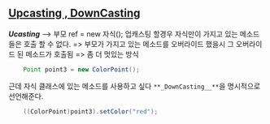 ## [Upcasting , DownCasting](https://github.com/OJUDAM/java-study-maven/tree/master/chapter03/src/main/java/com/bit2020/paint)

___Ucasting___ --> 부모 ref = new 자식();
업캐스팅 할경우 자식만이 가지고 있는 메소드들은 호출 할 수 없다.
=> 부모가 가지고 있는 메소드를 오버라이드 했을시 그 오버라이드 된 메소드가 호출됨
=> 좀 더 멋있는 방식

```java	 
	Point point3 = new ColorPoint();
```

근데 자식 클래스에 있는 메소드를 사용하고 싶다
`**_DownCasting__**`을 명시적으로 선언해준다.

```java
	((ColorPoint)point3).setColor("red");
```


